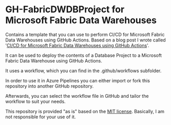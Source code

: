 # GH-FabricDWDBProject for Microsoft Fabric Data Warehouses

Contains a template that you can use to perform CI/CD for Microsoft Fabric Data Warehouses using GitHub Actions. Based on a blog post I wrote called '[CI/CD for Microsoft Fabric Data Warehouses using GitHub Actions](https://www.kevinrchant.com/2024/08/01/ci-cd-for-microsoft-fabric-data-warehouses-using-github-actions)'.

It can be used to deploy the contents of a Database Project to a Microsoft Fabric Data Warehouse using GitHub Actions.

It uses a workflow, which you can find in the .github/workflows subfolder.

In order to use it in Azure Pipelines you can either import or fork this repository into another GitHub repository.

Afterwards, you can select the workflow file in GitHub and tailor the workflow to suit your needs.

This repository is provided "as is" based on the [MIT license](https://opensource.org/licenses/MIT). Basically, I am not responsible for your use of it.
